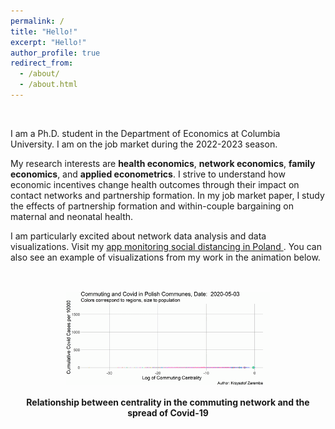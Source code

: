 ```yaml
---
permalink: /
title: "Hello!"
excerpt: "Hello!"
author_profile: true
redirect_from: 
  - /about/
  - /about.html
---
```



<br>

I am a Ph.D. student in the Department of Economics at Columbia University.  I am on the job market during the 2022-2023 season.

My research interests are <b>health economics</b>,  <b>network economics</b>, <b>family economics</b>, and <b>applied econometrics</b>. I strive to understand how economic incentives change health outcomes through their impact on contact networks and partnership formation. In my job market paper, I study the effects of partnership formation and within-couple bargaining on maternal and neonatal health. 

I am particularly excited about network data analysis and data visualizations. Visit my <a href="https://kzaremba.shinyapps.io/Dystansowanie/" target="_blank"> app monitoring social distancing in Poland </a>. You can also see an example of visualizations from my work in the animation below.

<br>



<p align="center">
<img src="/images/Centrality_animated_cc.gif" width="65%"> 
</p>

<p align="center">
<b> Relationship between centrality in the commuting network and the spread of Covid-19</b>
</p>
